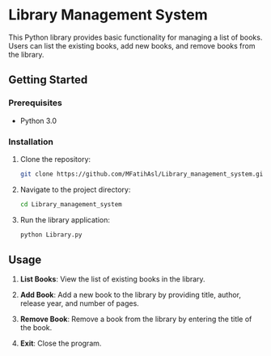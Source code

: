 # Library Management System

This Python library provides basic functionality for managing a list of books. Users can list the existing books, add new books, and remove books from the library.

## Getting Started

### Prerequisites

- Python 3.0

### Installation

1. Clone the repository:

    ```bash
    git clone https://github.com/MFatihAsl/Library_management_system.git
    ```

2. Navigate to the project directory:

    ```bash
    cd Library_management_system
    ```

3. Run the library application:

    ```bash
    python Library.py
    ```

## Usage

1. **List Books**: View the list of existing books in the library.

2. **Add Book**: Add a new book to the library by providing title, author, release year, and number of pages.

3. **Remove Book**: Remove a book from the library by entering the title of the book.

0. **Exit**: Close the program.



